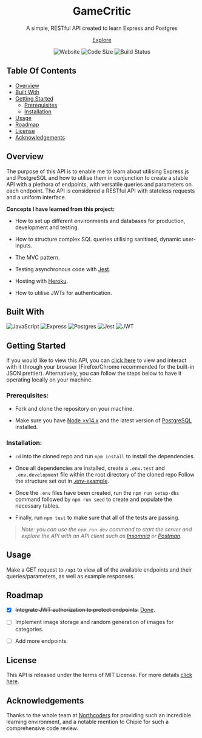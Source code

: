 <h1 align="center"> GameCritic </h1>
<p align="center">A simple, RESTful API created to learn Express and Postgres</p>
<p align="center"><a href="https://gamecritic.herokuapp.com/api">Explore</a>
<p align="center"><img src="https://img.shields.io/website?down_color=red&down_message=DOWN&style=for-the-badge&up_color=green&up_message=UP&url=https%3A%2F%2Fgamecritic.herokuapp.com%2Fapi%2F" alt="Website" /> <img alt="Code Size" src="https://img.shields.io/github/languages/code-size/sanctumlysis/gamecritic?style=for-the-badge" /> <img alt="Build Status" src="https://img.shields.io/github/workflow/status/sanctumlysis/gamecritic/test-and-deploy?style=for-the-badge" /></p>

## Table Of Contents

- [Overview](#overview)
- [Built With](#built-with)
- [Getting Started](#getting-started)
  - [Prerequisites](#prerequisites)
  - [Installation](#installation)
- [Usage](#usage)
- [Roadmap](#roadmap)
- [License](#license)
- [Acknowledgements](#acknowledgements)

## Overview

The purpose of this API is to enable me to learn about utilising Express.js and PostgreSQL and how to utilise them in conjunction to create a stable API with a plethora of endpoints, with versatile queries and parameters on each endpoint. The API is considered a RESTful API with stateless requests and a uniform interface.

**Concepts I have learned from this project:**

- How to set up different environments and databases for production, development and testing.

- How to structure complex SQL queries utilising sanitised, dynamic user-inputs.

- The MVC pattern.

- Testing asynchronous code with [Jest](https://jestjs.io/).

- Hosting with [Heroku](https://heroku.com).
- How to utilise JWTs for authentication.

## Built With

<img src="https://img.shields.io/badge/JavaScript-323330?style=for-the-badge&logo=javascript&logoColor=F7DF1E" alt="JavaScript"/> <img src="https://img.shields.io/badge/Express.js-0F9A41?style=for-the-badge&logo=express" alt="Express" /> <img src="https://img.shields.io/badge/Postgres-32668E?style=for-the-badge&logo=postgresql&logoColor=FFF" alt="Postgres" /> <img src="https://img.shields.io/badge/Jest-C21325?style=for-the-badge&logo=jest" alt="Jest" /> <img src="https://img.shields.io/badge/JWT-000000?style=for-the-badge&logo=JSON%20web%20tokens&logoColor=white" alt="JWT">

## Getting Started

If you would like to view this API, you can [click here](https://gamecritic.herokuapp.com/api) to view and interact with it through your browser (Firefox/Chrome recommended for the built-in JSON prettier). Alternatively, you can follow the steps below to have it operating locally on your machine.

### Prerequisites:

- Fork and clone the repository on your machine.

- Make sure you have [Node >v14.x](https://nodejs.org/en/) and the latest version of [PostgreSQL](https://www.postgresql.org/) installed.

### Installation:

- `cd` into the cloned repo and run `npm install` to install the dependencies.

- Once all dependencies are installed, create a `.env.test` and `.env.development` file within the root directory of the cloned repo Follow the structure set out in [.env-example](/.env-example).

- Once the `.env` files have been created, run the `npm run setup-dbs` command followed by `npm run seed` to create and populate the necessary tables.

- Finally, run `npm test` to make sure that all of the tests are passing.

> _Note: you can use the `npm run dev` command to start the server and explore the API with an API client such as [Insomnia](https://insomnia.rest/download) or [Postman](https://www.postman.com/)._

## Usage

Make a GET request to `/api` to view all of the available endpoints and their queries/parameters, as well as example responses.

## Roadmap

- [x] ~~Integrate JWT authorization to protect endpoints.~~ [Done](https://github.com/sanctumlysis/gamecritic/issues/1).

- [ ] Implement image storage and random generation of images for categories.

- [ ] Add more endpoints.

## License

This API is released under the terms of MIT License. For more details [click here](https://mit-license.org/).

## Acknowledgements

Thanks to the whole team at [Northcoders](https://northcoders.com/) for providing such an incredible learning environment, and a notable mention to Chipie for such a comprehensive code review.
